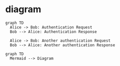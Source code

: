 # diagram

```mermaid
graph TD
  Alice -> Bob: Authentication Request
  Bob --> Alice: Authentication Response

  Alice -> Bob: Another authentication Request
  Bob --> Alice: Another authentication Response
```

```mermaid
graph TD
  Mermaid --> Diagram
```
